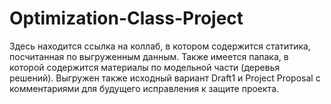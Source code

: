 # Optimization-Class-Project

Здесь находится ссылка на коллаб, в котором содержится статитика, посчитанная по выгруженным данным. Также имеется папака, в которой содержится материалы по модельной части (деревья решений). Выгружен также исходный вариант Draft1  и Project Proposal с комментариями для будущего исправления к защите проекта.
